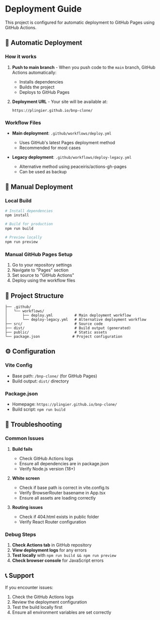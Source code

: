 # Deployment Guide

This project is configured for automatic deployment to GitHub Pages using GitHub Actions.

## 🚀 Automatic Deployment

### How it works

1. **Push to main branch** - When you push code to the `main` branch, GitHub Actions automatically:
   - Installs dependencies
   - Builds the project
   - Deploys to GitHub Pages

2. **Deployment URL** - Your site will be available at:
   ```
   https://plingier.github.io/bnp-clone/
   ```

### Workflow Files

- **Main deployment**: `.github/workflows/deploy.yml`
  - Uses GitHub's latest Pages deployment method
  - Recommended for most cases

- **Legacy deployment**: `.github/workflows/deploy-legacy.yml`
  - Alternative method using peaceiris/actions-gh-pages
  - Can be used as backup

## 🔧 Manual Deployment

### Local Build

```bash
# Install dependencies
npm install

# Build for production
npm run build

# Preview locally
npm run preview
```

### Manual GitHub Pages Setup

1. Go to your repository settings
2. Navigate to "Pages" section
3. Set source to "GitHub Actions"
4. Deploy using the workflow files

## 📁 Project Structure

```
├── .github/
│   └── workflows/
│       ├── deploy.yml          # Main deployment workflow
│       └── deploy-legacy.yml   # Alternative deployment workflow
├── src/                        # Source code
├── dist/                       # Build output (generated)
├── public/                     # Static assets
└── package.json               # Project configuration
```

## ⚙️ Configuration

### Vite Config
- Base path: `/bnp-clone/` (for GitHub Pages)
- Build output: `dist/` directory

### Package.json
- Homepage: `https://plingier.github.io/bnp-clone/`
- Build script: `npm run build`

## 🐛 Troubleshooting

### Common Issues

1. **Build fails**
   - Check GitHub Actions logs
   - Ensure all dependencies are in package.json
   - Verify Node.js version (18+)

2. **White screen**
   - Check if base path is correct in vite.config.ts
   - Verify BrowserRouter basename in App.tsx
   - Ensure all assets are loading correctly

3. **Routing issues**
   - Check if 404.html exists in public folder
   - Verify React Router configuration

### Debug Steps

1. **Check Actions tab** in GitHub repository
2. **View deployment logs** for any errors
3. **Test locally** with `npm run build && npm run preview`
4. **Check browser console** for JavaScript errors

## 📞 Support

If you encounter issues:

1. Check the GitHub Actions logs
2. Review the deployment configuration
3. Test the build locally first
4. Ensure all environment variables are set correctly 